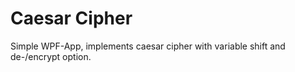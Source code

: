 # Caesar Cipher
 Simple WPF-App, implements caesar cipher with variable shift and de-/encrypt option.

